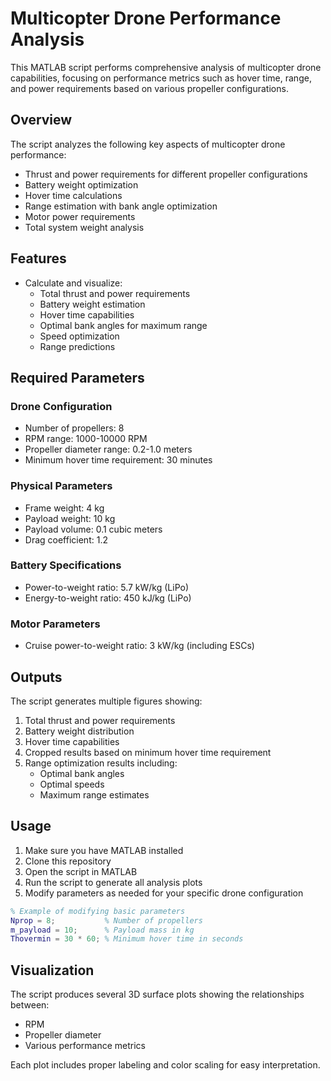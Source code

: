 # Multicopter Drone Performance Analysis

This MATLAB script performs comprehensive analysis of multicopter drone capabilities, focusing on performance metrics such as hover time, range, and power requirements based on various propeller configurations.

## Overview

The script analyzes the following key aspects of multicopter drone performance:
- Thrust and power requirements for different propeller configurations
- Battery weight optimization
- Hover time calculations
- Range estimation with bank angle optimization
- Motor power requirements
- Total system weight analysis

## Features

- Calculate and visualize:
  - Total thrust and power requirements
  - Battery weight estimation
  - Hover time capabilities
  - Optimal bank angles for maximum range
  - Speed optimization
  - Range predictions

## Required Parameters

### Drone Configuration
- Number of propellers: 8
- RPM range: 1000-10000 RPM
- Propeller diameter range: 0.2-1.0 meters
- Minimum hover time requirement: 30 minutes

### Physical Parameters
- Frame weight: 4 kg
- Payload weight: 10 kg
- Payload volume: 0.1 cubic meters
- Drag coefficient: 1.2

### Battery Specifications
- Power-to-weight ratio: 5.7 kW/kg (LiPo)
- Energy-to-weight ratio: 450 kJ/kg (LiPo)

### Motor Parameters
- Cruise power-to-weight ratio: 3 kW/kg (including ESCs)

## Outputs

The script generates multiple figures showing:
1. Total thrust and power requirements
2. Battery weight distribution
3. Hover time capabilities
4. Cropped results based on minimum hover time requirement
5. Range optimization results including:
   - Optimal bank angles
   - Optimal speeds
   - Maximum range estimates

## Usage

1. Make sure you have MATLAB installed
2. Clone this repository
3. Open the script in MATLAB
4. Run the script to generate all analysis plots
5. Modify parameters as needed for your specific drone configuration

```matlab
% Example of modifying basic parameters
Nprop = 8;           % Number of propellers
m_payload = 10;      % Payload mass in kg
Thovermin = 30 * 60; % Minimum hover time in seconds
```

## Visualization

The script produces several 3D surface plots showing the relationships between:
- RPM
- Propeller diameter
- Various performance metrics

Each plot includes proper labeling and color scaling for easy interpretation.

